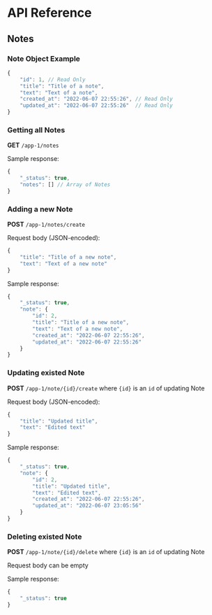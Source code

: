 # API Reference

## Notes

### Note Object Example

```javascript
{
    "id": 1, // Read Only
    "title": "Title of a note",
    "text": "Text of a note",
    "created_at": "2022-06-07 22:55:26", // Read Only
    "updated_at": "2022-06-07 22:55:26"  // Read Only
}
```

### Getting all Notes

**GET** `/app-1/notes`

Sample response:

```javascript
{
    "_status": true,
    "notes": [] // Array of Notes
}
```

### Adding a new Note

**POST** `/app-1/notes/create`

Request body (JSON-encoded):

```javascript
{
    "title": "Title of a new note",
    "text": "Text of a new note"
}
```

Sample response:

```javascript
{
    "_status": true,
    "note": {
        "id": 2,
        "title": "Title of a new note",
        "text": "Text of a new note",
        "created_at": "2022-06-07 22:55:26",
        "updated_at": "2022-06-07 22:55:26"
    }
}
```

### Updating existed Note

**POST** `/app-1/note/{id}/create` where `{id}` is an `id` of updating Note

Request body (JSON-encoded):

```javascript
{
    "title": "Updated title",
    "text": "Edited text"
}
```

Sample response:

```javascript
{
    "_status": true,
    "note": {
        "id": 2,
        "title": "Updated title",
        "text": "Edited text",
        "created_at": "2022-06-07 22:55:26",
        "updated_at": "2022-06-07 23:05:56"
    }
}
```

### Deleting existed Note

**POST** `/app-1/note/{id}/delete` where `{id}` is an `id` of updating Note

Request body can be empty

Sample response:

```javascript
{
    "_status": true
}
```


